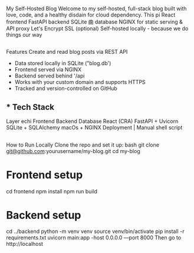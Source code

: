My Self-Hosted Blog
Welcome to my self-hosted, full-stack blog built with love, code, and a healthy disdain for cloud dependency. This pi
React frontend
FastAPI backend
SQLite
曲
database
NGINX for static serving & API proxy
Let's Encrypt SSL (optional)
Self-hosted locally - because we do things our way
##
Features
Create and read blog posts via REST API
- Data stored locally in SQLite ("blog.db')
- Frontend served via NGINX
- Backend served behind '/api
- Works with your custom domain and supports HTTPS
- Tracked and version-controlled on GitHub
## * Tech Stack
Layer
echi
Frontend
Backend
Database
React (CRA)
FastAPI + Uvicorn
SQLite + SQLAlchemy
macOs + NGINX
Deployment | Manual shell script
##
How to Run Locally
Clone the repo and set it up: bash
git clone git@github.com:yourusername/my-blog.git cd my-blog
# Frontend setup
cd frontend npm install npm run build
# Backend setup
cd ../backend
python -m venv venv
source venv/bin/activate pip install -r requirements.txt uvicorn main:app
-host 0.0.0.0 —port 8000
Then go to http://localhost
